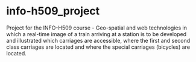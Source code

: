 # info-h509_project
Project for the INFO-H509 course - Geo-spatial and web technologies in which a real-time image of a train arriving at a station is to be developed and illustrated which carriages are accessible, where the first and second class carriages are located and where the special carriages (bicycles) are located.
